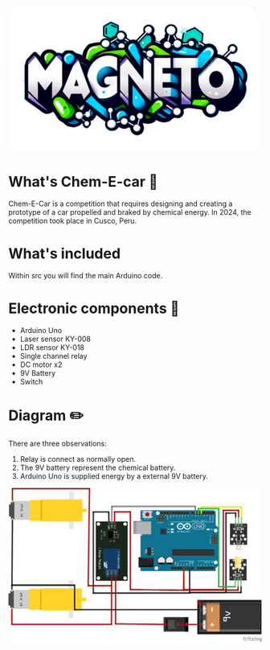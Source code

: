 ![logo](logo.jpeg)

# What's Chem-E-car 🚗

Chem-E-Car is a competition that requires designing and creating a prototype of a car propelled and braked by chemical energy. In 2024, the competition took place in Cusco, Peru.

# What's included

Within src you will find the main Arduino code.

# Electronic components 📄
 - Arduino Uno
 - Laser sensor KY-008
 - LDR sensor KY-018
 - Single channel relay
 - DC motor x2
 - 9V Battery
 - Switch

# Diagram ✏️

There are three observations: 
1. Relay is connect as normally open.
2. The 9V battery represent the chemical battery.
3. Arduino Uno is supplied energy by a external 9V battery.

![Circuit](diagram.png)

